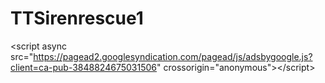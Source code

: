 # TTSirenrescue1
&lt;script async src="https://pagead2.googlesyndication.com/pagead/js/adsbygoogle.js?client=ca-pub-3848824675031506"      crossorigin="anonymous">&lt;/script>
